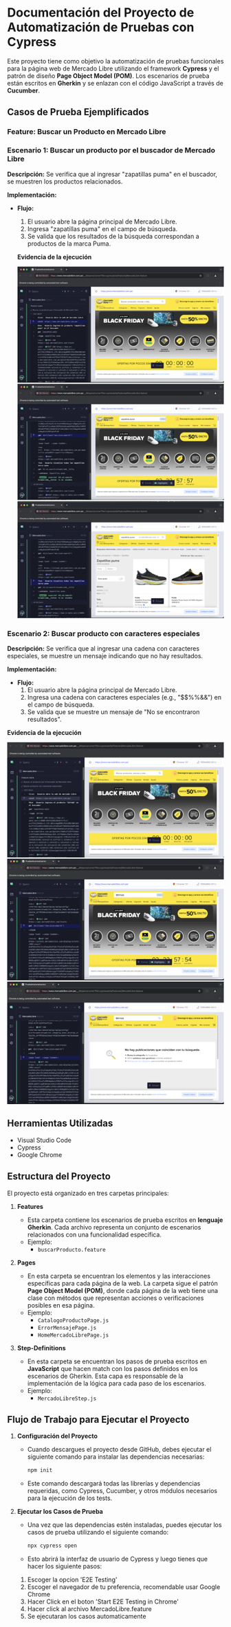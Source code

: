 # Documentación del Proyecto de Automatización de Pruebas con Cypress

Este proyecto tiene como objetivo la automatización de pruebas funcionales para la página web de Mercado Libre utilizando el framework **Cypress** y el patrón de diseño **Page Object Model (POM)**. Los escenarios de prueba están escritos en **Gherkin** y se enlazan con el código JavaScript a través de **Cucumber**.


## Casos de Prueba Ejemplificados

### Feature: Buscar un Producto en Mercado Libre

### Escenario 1: Buscar un producto por el buscador de Mercado Libre

**Descripción:**
Se verifica que al ingresar "zapatillas puma" en el buscador, se muestren los productos relacionados.

**Implementación:**
* **Flujo:**
  1. El usuario abre la página principal de Mercado Libre.
  2. Ingresa "zapatillas puma" en el campo de búsqueda.
  3. Se valida que los resultados de la búsqueda correspondan a productos de la marca Puma.

  **Evidencia de la ejecución**

  ![Primer paso del caso 1](imagenesEjecucion/caso1.1.png)
  ![Segundo paso del caso 1](imagenesEjecucion/caso1.2.png)
  ![Tercer paso del caso 1](imagenesEjecucion/caso1.3.png)

### Escenario 2: Buscar producto con caracteres especiales

**Descripción:**
Se verifica que al ingresar una cadena con caracteres especiales, se muestre un mensaje indicando que no hay resultados.

**Implementación:**
* **Flujo:**
  1. El usuario abre la página principal de Mercado Libre.
  2. Ingresa una cadena con caracteres especiales (e.g., "$$%%&&") en el campo de búsqueda.
  3. Se valida que se muestre un mensaje de "No se encontraron resultados".

**Evidencia de la ejecución**

  ![Primer paso del caso 2](imagenesEjecucion/caso2.1.png)
  ![Segundo paso del caso 2](imagenesEjecucion/caso2.2.png)
  ![Tercer paso del caso 2](imagenesEjecucion/caso2.3.png)

## Herramientas Utilizadas
- Visual Studio Code
- Cypress
- Google Chrome
## Estructura del Proyecto

El proyecto está organizado en tres carpetas principales:

1. **Features**
   - Esta carpeta contiene los escenarios de prueba escritos en **lenguaje Gherkin**. Cada archivo representa un conjunto de escenarios relacionados con una funcionalidad específica.
   - Ejemplo:
     - `buscarProducto.feature`

2. **Pages**
   - En esta carpeta se encuentran los elementos y las interacciones específicas para cada página de la web. La carpeta sigue el patrón **Page Object Model (POM)**, donde cada página de la web tiene una clase con métodos que representan acciones o verificaciones posibles en esa página.
   - Ejemplo:
     - `CatalogoProductoPage.js`
     - `ErrorMensajePage.js`
     - `HomeMercadoLibrePage.js`

3. **Step-Definitions**
   - En esta carpeta se encuentran los pasos de prueba escritos en **JavaScript** que hacen match con los pasos definidos en los escenarios de Gherkin. Esta capa es responsable de la implementación de la lógica para cada paso de los escenarios.
   - Ejemplo:
     - `MercadoLibreStep.js`

## Flujo de Trabajo para Ejecutar el Proyecto

1. **Configuración del Proyecto**
   - Cuando descargues el proyecto desde GitHub, debes ejecutar el siguiente comando para instalar las dependencias necesarias:

     ```bash
     npm init
     ```

   - Este comando descargará todas las librerías y dependencias requeridas, como Cypress, Cucumber, y otros módulos necesarios para la ejecución de los tests.

2. **Ejecutar los Casos de Prueba**
   - Una vez que las dependencias estén instaladas, puedes ejecutar los casos de prueba utilizando el siguiente comando:

     ```bash
     npx cypress open
     ```

   - Esto abrirá la interfaz de usuario de Cypress y luego tienes que hacer los siguiente pasos:
   1. Escoger la opcion 'E2E Testing'
   2. Escoger el navegador de tu preferencia, recomendable usar Google Chrome
   3. Hacer Click en el boton 'Start E2E Testing in Chrome'
   4. Hacer click al archivo MercadoLibre.feature
   5. Se ejecutaran los casos automaticamente